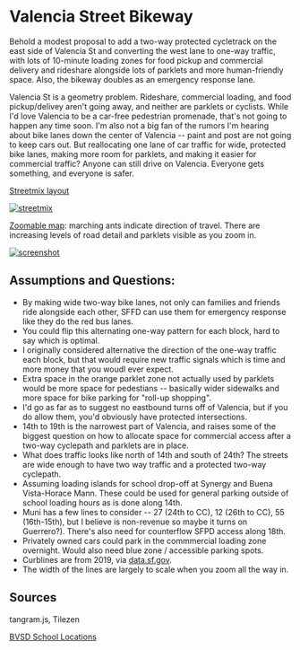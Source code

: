 # Valencia Street Bikeway

Behold a modest proposal to add a two-way protected cycletrack on the east side of Valencia St and converting the west lane to one-way traffic, with lots of 10-minute loading zones for food pickup and commercial delivery and rideshare alongside lots of parklets and more human-friendly space. Also, the bikeway doubles as an emergency response lane.

Valencia St is a geometry problem. Rideshare, commercial loading, and food pickup/delivey aren't going away, and neither are parklets or cyclists. While I'd love Valencia to be a car-free pedestrian promenade, that's not going to happen any time soon. I'm also not a big fan of the rumors I'm hearing about bike lanes down the center of Valencia -- paint and post are not going to keep cars out. But reallocating one lane of car traffic for wide, protected bike lanes, making more room for parklets, and making it easier for commercial traffic? Anyone can still drive on Valencia. Everyone gets something, and everyone is safer. 

[Streetmix layout](https://streetmix.net/burritojustice/6/valencia-st-15th-19th)

[![streetmix](images/valencia-st-15th-19th.png)](https://streetmix.net/burritojustice/6/valencia-st-15th-19th)

[Zoomable map](https://burritojustice.github.io/valencia_bikeway/map#18/37.75774/-122.42144
): marching ants indicate direction of travel. There are increasing levels of road detail and parklets visible as you zoom in.

[![screenshot](images/one-way.gif)](https://burritojustice.github.io/valencia_bikeway/map#18/37.75774/-122.42144)

## Assumptions and Questions:

- By making wide two-way bike lanes, not only can families and friends ride alongside each other, SFFD can use them for emergency response like they do the red bus lanes.
- You could flip this alternating one-way pattern for each block, hard to say which is optimal.
- I originally considered alternative the direction of the one-way traffic each block, but that would require new traffic signals which is time and more money that you woudl ever expect.
- Extra space in the orange parklet zone not actually used by parklets would be more space for pedestians -- basically wider sidewalks and more space for bike parking for "roll-up shopping".
- I'd go as far as to suggest no eastbound turns off of Valencia, but if you do allow them, you'd obviously have protected intersections.
- 14th to 19th is the narrowest part of Valencia, and raises some of the biggest question on how to allocate space for commercial access after a two-way cyclepath and parklets are in place.
- What does traffic looks like north of 14th and south of 24th? The streets are wide enough to have two way traffic and a protected two-way cyclepath.
- Assuming loading islands for school drop-off at Synergy and Buena Vista-Horace Mann. These could be used for general parking outside of school loading hours as is done along 14th. 
- Muni has a few lines to consider -- 27 (24th to CC), 12 (26th to CC), 55 (16th-15th), but I believe is non-revenue so maybe it turns on Guerrero?). There's also need for counterflow SFPD access along 18th.
- Privately owned cars could park in the commmercial loading zone overnight. Would also need blue zone / accessible parking spots.
- Curblines are from 2019, via [data.sf.gov](https://data.sfgov.org/City-Infrastructure/City-curbs-and-islands/4s5e-m4gv). 
- The width of the lines are largely to scale when you zoom all the way in.

## Sources

tangram.js, Tilezen

[BVSD School Locations](https://bvsdschools.maps.arcgis.com/apps/webappviewer/index.html?id=9217a1d6a88a4b769c38495617983d9f)
